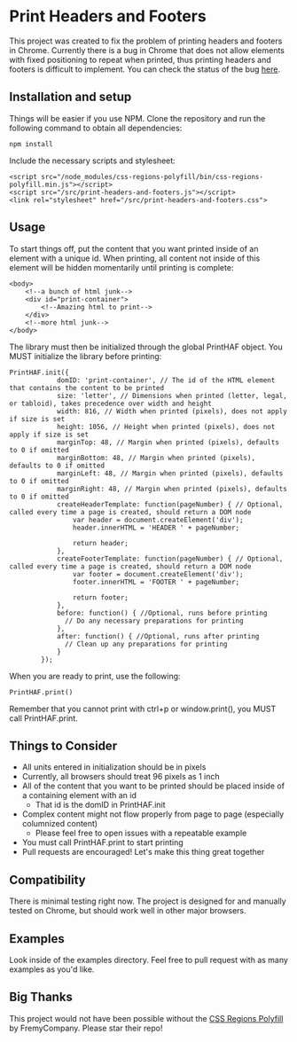 # Print Headers and Footers

This project was created to fix the problem of printing headers and footers in Chrome. Currently there is a bug in Chrome that does not allow elements with fixed positioning to repeat when printed, thus printing headers and footers is difficult to implement. You can check the status of the bug [here](https://code.google.com/p/chromium/issues/detail?id=303728).

## Installation and setup
Things will be easier if you use NPM. Clone the repository and run the following command to obtain all dependencies:

    npm install

Include the necessary scripts and stylesheet:

    <script src="/node_modules/css-regions-polyfill/bin/css-regions-polyfill.min.js"></script>
    <script src="/src/print-headers-and-footers.js"></script>
    <link rel="stylesheet" href="/src/print-headers-and-footers.css">

## Usage

To start things off, put the content that you want printed inside of an element with a unique id. When printing, all content not inside of this element will be hidden momentarily until printing is complete:

    <body>
    	<!--a bunch of html junk-->
    	<div id="print-container">
    		<!--Amazing html to print-->
    	</div>
    	<!--more html junk-->
    </body>

The library must then be initialized through the global PrintHAF object. You MUST initialize the library before printing:

    PrintHAF.init({
				domID: 'print-container', // The id of the HTML element that contains the content to be printed
				size: 'letter', // Dimensions when printed (letter, legal, or tabloid), takes precedence over width and height
				width: 816, // Width when printed (pixels), does not apply if size is set
				height: 1056, // Height when printed (pixels), does not apply if size is set
				marginTop: 48, // Margin when printed (pixels), defaults to 0 if omitted
				marginBottom: 48, // Margin when printed (pixels), defaults to 0 if omitted
				marginLeft: 48, // Margin when printed (pixels), defaults to 0 if omitted
				marginRight: 48, // Margin when printed (pixels), defaults to 0 if omitted
				createHeaderTemplate: function(pageNumber) { // Optional, called every time a page is created, should return a DOM node
					var header = document.createElement('div');
					header.innerHTML = 'HEADER ' + pageNumber;
					
					return header;
				},
				createFooterTemplate: function(pageNumber) { // Optional, called every time a page is created, should return a DOM node
					var footer = document.createElement('div');
					footer.innerHTML = 'FOOTER ' + pageNumber;
					
					return footer;
				},
				before: function() { //Optional, runs before printing
				  // Do any necessary preparations for printing
				},
				after: function() { //Optional, runs after printing
				  // Clean up any preparations for printing
				}
			});
		
When you are ready to print, use the following:

    PrintHAF.print()
	
Remember that you cannot print with ctrl+p or window.print(), you MUST call PrintHAF.print.
		
## Things to Consider
* All units entered in initialization should be in pixels
* Currently, all browsers should treat 96 pixels as 1 inch
* All of the content that you want to be printed should be placed inside of a containing element with an id
    * That id is the domID in PrintHAF.init
* Complex content might not flow properly from page to page (especially columnized content)
   * Please feel free to open issues with a repeatable example
* You must call PrintHAF.print to start printing
* Pull requests are encouraged! Let's make this thing great together

## Compatibility
There is minimal testing right now. The project is designed for and manually tested on Chrome, but should work well in other major browsers.

## Examples
Look inside of the examples directory. Feel free to pull request with as many examples as you'd like.

## Big Thanks
This project would not have been possible without the [CSS Regions Polyfill](https://github.com/FremyCompany/css-regions-polyfill) by FremyCompany. Please star their repo!
